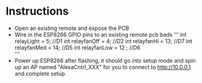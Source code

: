# Instructions

- Open an existing remote and expose the PCB
- Wire in the ESP8266 GPIO pins to an existing remote pcb bads
'''
int relayLight = 5; //D1
int relayfanOff = 4; //D2
int relayfanHi = 13; //D7
int relayfanMed = 14; //D5
int relayfanLow = 12 ; //D6  
'''
- Power up ESP8266 after flashing, it should go into setup mode and spin up an AP named "AlexaCntrl_XXX" for you to connect to http://10.0.0.1 and complete setup.
